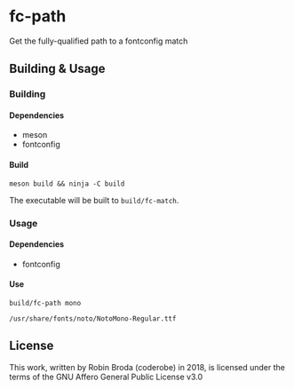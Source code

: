 # fc-path

Get the fully-qualified path to a fontconfig match

## Building & Usage

### Building

#### Dependencies
- meson
- fontconfig

#### Build
`meson build && ninja -C build`

The executable will be built to `build/fc-match`.

### Usage

#### Dependencies
- fontconfig

#### Use

`build/fc-path mono`
```
/usr/share/fonts/noto/NotoMono-Regular.ttf
```

## License

This work, written by Robin Broda (coderobe) in 2018, is licensed under the terms of the GNU Affero General Public License v3.0
